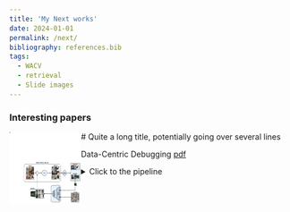 ```yaml
---
title: 'My Next works'
date: 2024-01-01
permalink: /next/
bibliography: references.bib
tags:
  - WACV
  - retrieval
  - Slide images
---
```


### Interesting papers
 <div style="float: left;"><img src="/images/icon_1.png" width="128" height="128"/></div> 
# Quite a long title, potentially going over several lines


 Data-Centric Debugging [pdf](https://openaccess.thecvf.com/content/WACV2024/papers/Singla_Data-Centric_Debugging_Mitigating_Model_Failures_via_Targeted_Image_Retrieval_WACV_2024_paper.pdf)



<details>
  <summary>Click to the pipeline</summary>
&emsp; 
	
Data-Centric Debugging: mitigating model failures via targeted image retrieval


<p align="center">
  <img src="/images/icon_1.png" height="125" alt="model architecture for the first stage, BLIP text encoder finetuning">
</p>


&emsp; 
</details>  